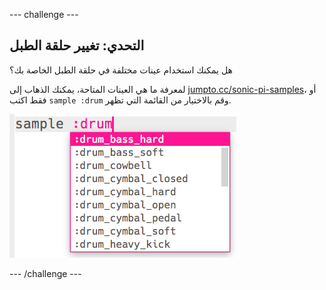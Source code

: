 \--- challenge \---

## التحدي: تغيير حلقة الطبل

هل يمكنك استخدام عينات مختلفة في حلقة الطبل الخاصة بك؟

لمعرفة ما هي العينات المتاحة، يمكنك الذهاب إلى [jumpto.cc/sonic-pi-samples](http://jumpto.cc/sonic-pi-samples)، أو فقط اكتب `sample :drum` وقم بالاختيار من القائمة التي تظهر.

![لقطة الشاشة](images/dj-drum-challenge.png)

\--- /challenge \---